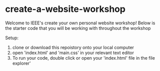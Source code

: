 # create-a-website-workshop
Welcome to IEEE's create your own personal website workshop! Below is the starter code that you will be working with throughout the workshop

Setup:

1. clone or download this repoistory onto your local computer
2. open 'index.html' and 'main.css' in your relevant text editor
3. To run your code, double click or open your 'index.html' file in the file explorer'
